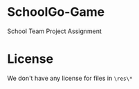 # SchoolGo-Game
School Team Project Assignment

# License
We don't have any license for files in `\res\*`
